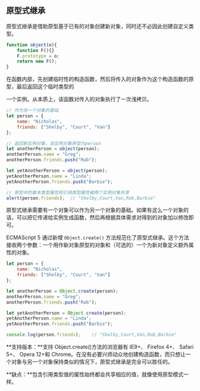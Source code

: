 ## 原型式继承

原型式继承是借助原型基于已有的对象创建新对象，同时还不必因此创建自定义类型。

```js
function object(o){
	function F(){}
	F.prototype = o; 
	return new F();  
}
```

在函数内部，先创建临时性的构造函数，然后将传入的对象作为这个构造函数的原型，最后返回这个临时类型的

一个实例。从本质上，该函数对传入的对象执行了一次浅拷贝。

```js
// 作为另一个对象的基础
let person = {
	name: "Nicholas",
	friends: ["Shelby", "Court", "Van"]
};

// 返回新实例对象，该实例对象原型为person
let anotherPerson = object(person);
anotherPerson.name = "Greg";
anotherPerson.friends.push("Rob");

let yetAnotherPerson = object(person);
yetAnotherPerson.name = "Linda";
yetAnotherPerson.friends.push("Barbie");

// 原型中的基本类型属性和引用类型属性被两个实例对象共享
alert(person.friends); 	// "Shelby,Court,Van,Rob,Barbie"
```

原型式继承需要有一个对象可以作为另一个对象的基础。如果有这么一个对象的话，可以把它传递给实例生成函数，然后再根据具体需求对得到的对象加以修改即可。 

ECMAScript 5 通过新增 `Object.create()` 方法规范化了原型式继承。这个方法接收两个参数：一个用作新对象原型的对象和（可选的）一个为新对象定义额外属性的对象。

```js
let person = {
	name: "Nicholas",
	friends: ["Shelby", "Court", "Van"]
};

let anotherPerson = Object.create(person);
anotherPerson.name = "Greg";
anotherPerson.friends.push("Rob");

let yetAnotherPerson = Object.create(person);
yetAnotherPerson.name = "Linda";
yetAnotherPerson.friends.push("Barbie");

console.log(person.friends); 	// "Shelby,Court,Van,Rob,Barbie"
```

**支持版本：**支持 Object.create()方法的浏览器有 IE9+、 Firefox 4+、 Safari 5+、 Opera 12+和 Chrome。在没有必要兴师动众地创建构造函数，而只想让一个对象与另一个对象保持类似的情况下，原型式继承是完全可以胜任的。

**缺点：**包含引用类型值的属性始终都会共享相应的值，就像使用原型模式一样。

 

 

 

 

 